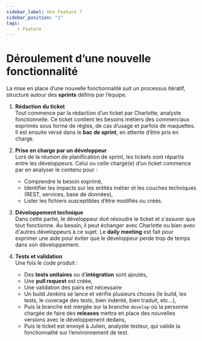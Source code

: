 ```yaml
---
sidebar_label: Une Feature ?
sidebar_position: "1"
tags: 
    - Feature
---
```


# Déroulement d’une nouvelle fonctionnalité

La mise en place d’une nouvelle fonctionnalité suit un processus itératif, structuré autour des **sprints** définis par l’équipe.

1. **Rédaction du ticket**  
   Tout commence par la rédaction d’un ticket par Charlotte, analyste fonctionnelle. Ce ticket contient les besoins métiers des commerciaux exprimés sous forme de règles, de cas d’usage et parfois de maquettes. Il est ensuite versé dans le **bac de sprint**, en attente d’être pris en charge.

2. **Prise en charge par un développeur**  
   Lors de la réunion de planification de sprint, les tickets sont répartis entre les développeurs. Celui ou celle chargé(e) d’un ticket commence par en analyser le contenu pour :

   * Comprendre le besoin exprimé,  
   * Identifier les impacts sur les entités métier et les couches techniques (REST, services, base de données),  
   * Lister les fichiers susceptibles d’être modifiés ou créés.

3. **Développement technique**  
   Dans cette partie, le développeur doit résoudre le ticket et s'assurer que tout fonctionne. Au besoin, il peut échanger avec Charlotte ou bien avec d'autres développeurs à ce sujet. Le **daily meeting** est fait pour exprimer une aide pour éviter que le développeur perde trop de temps dans son développement.

4. **Tests et validation**  
   Une fois le code produit :

   * Des **tests unitaires** ou d’**intégration** sont ajoutés,  
   * Une **pull request** est créée,  
   * Une validation des pairs est nécessaire  
   * Un build Jenkins se lance et vérifie plusieurs choses (le build, les tests, le coverage des tests, bien indenté, bien traduit, etc...),  
   * Puis la branche est mergée sur la branche `develop` où la personne chargée de faire des **releases** mettra en place des nouvelles versions avec le développement dedans,  
   * Puis le ticket est envoyé à Julien, analyste testeur, qui valide la fonctionnalité sur l’environnement de test.
